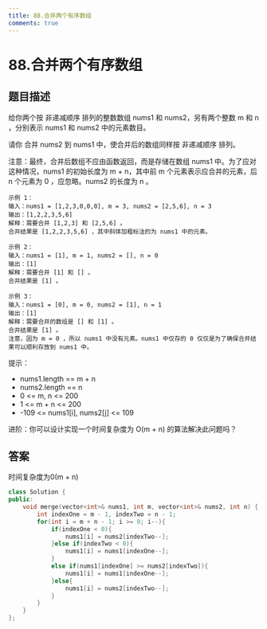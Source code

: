 ```yaml
---
title: 88.合并两个有序数组
comments: true
---
```


# 88.合并两个有序数组
## 题目描述
给你两个按 非递减顺序 排列的整数数组 nums1 和 nums2，另有两个整数 m 和 n ，分别表示 nums1 和 nums2 中的元素数目。

请你 合并 nums2 到 nums1 中，使合并后的数组同样按 非递减顺序 排列。

注意：最终，合并后数组不应由函数返回，而是存储在数组 nums1 中。为了应对这种情况，nums1 的初始长度为 m + n，其中前 m 个元素表示应合并的元素，后 n 个元素为 0 ，应忽略。nums2 的长度为 n 。


    示例 1：
    输入：nums1 = [1,2,3,0,0,0], m = 3, nums2 = [2,5,6], n = 3
    输出：[1,2,2,3,5,6]
    解释：需要合并 [1,2,3] 和 [2,5,6] 。
    合并结果是 [1,2,2,3,5,6] ，其中斜体加粗标注的为 nums1 中的元素。

    示例 2：
    输入：nums1 = [1], m = 1, nums2 = [], n = 0
    输出：[1]
    解释：需要合并 [1] 和 [] 。
    合并结果是 [1] 。

    示例 3：
    输入：nums1 = [0], m = 0, nums2 = [1], n = 1
    输出：[1]
    解释：需要合并的数组是 [] 和 [1] 。
    合并结果是 [1] 。
    注意，因为 m = 0 ，所以 nums1 中没有元素。nums1 中仅存的 0 仅仅是为了确保合并结果可以顺利存放到 nums1 中。
 

提示：
- nums1.length == m + n
- nums2.length == n
- 0 <= m, n <= 200
- 1 <= m + n <= 200
- -109 <= nums1[i], nums2[j] <= 109
 
进阶：你可以设计实现一个时间复杂度为 O(m + n) 的算法解决此问题吗？

## 答案
时间复杂度为0(m + n)
```cpp
class Solution {
public:
    void merge(vector<int>& nums1, int m, vector<int>& nums2, int n) {
        int indexOne = m - 1, indexTwo = n - 1;
        for(int i = m + n - 1; i >= 0; i--){
            if(indexOne < 0){
                nums1[i] = nums2[indexTwo--];
            }else if(indexTwo < 0){
                nums1[i] = nums1[indexOne--];
            }
            else if(nums1[indexOne] >= nums2[indexTwo]){
                nums1[i] = nums1[indexOne--];
            }else{
                nums1[i] = nums2[indexTwo--];
            }
        }
    }
};
```